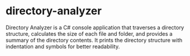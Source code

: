 # directory-analyzer
Directory Analyzer is a C# console application that traverses a directory structure, calculates the size of each file and folder, and provides a summary of the directory contents. It prints the directory structure with indentation and symbols for better readability.
